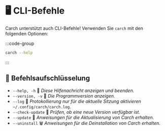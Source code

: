# 🖥️ CLI-Befehle  

Carch unterstützt auch CLI-Befehle! Verwenden Sie `carch` mit den folgenden Optionen:  

:::code-group

```sh [⚙️ CLI]
carch --help
```

:::

## 🔧 Befehlsaufschlüsselung

- `--help, -h` 📖 *Diese Hilfenachricht anzeigen und beenden.*
- `--version, -v` 🔢 *Die Programmversion anzeigen.*
- `--log` 📝 *Protokollierung nur für die aktuelle Sitzung aktivieren* `~/.config/carch/carch.log`.
- `--check-update` 📡 *Prüfen, ob eine neue Version verfügbar ist.*
- `--update` 🔄 *Anweisungen für die Aktualisierung von Carch erhalten.*
- `--uninstall` 🗑️ *Anweisungen für die Deinstallation von Carch erhalten.*